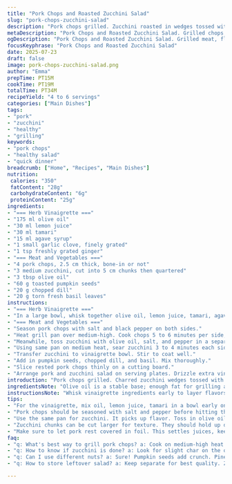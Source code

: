 ```yaml
---
title: "Pork Chops and Roasted Zucchini Salad"
slug: "pork-chops-zucchini-salad"
description: "Pork chops grilled. Zucchini roasted in wedges tossed with herbs, sunflower seeds, and a tangy herb vinaigrette. Simple marinade with oil, lemon juice, fish sauce swapped with tamari, agave replacing maple syrup. Garlic remains but fresh ginger added. Cooking times adjusted slightly. Meat rested under foil; zucchini charred briefly for texture. Toss with herbs and seeds for crunch and freshness. Balanced between savory, citrus, and herbal notes all in 4 to 6 servings. Grain-free, dairy-free, egg-free. Easy main. Quick prep plus a mellow roast. Herbs add brightness. Zucchini soft yet with bite. Minimal fuss, max flavor."
metaDescription: "Pork Chops and Roasted Zucchini Salad. Grilled chops, charred zucchini, tangy herb vinaigrette. Quick meal, big flavors."
ogDescription: "Pork Chops and Roasted Zucchini Salad. Grilled meat, flavorful salad. A blend of savory, herbal notes in every bite."
focusKeyphrase: "Pork Chops and Roasted Zucchini Salad"
date: 2025-07-23
draft: false
image: pork-chops-zucchini-salad.png
author: "Emma"
prepTime: PT15M
cookTime: PT19M
totalTime: PT34M
recipeYield: "4 to 6 servings"
categories: ["Main Dishes"]
tags:
- "pork"
- "zucchini"
- "healthy"
- "grilling"
keywords:
- "pork chops"
- "healthy salad"
- "quick dinner"
breadcrumb: ["Home", "Recipes", "Main Dishes"]
nutrition: 
 calories: "350"
 fatContent: "28g"
 carbohydrateContent: "6g"
 proteinContent: "25g"
ingredients:
- "=== Herb Vinaigrette ==="
- "175 ml olive oil"
- "30 ml lemon juice"
- "30 ml tamari"
- "15 ml agave syrup"
- "1 small garlic clove, finely grated"
- "1 tsp freshly grated ginger"
- "=== Meat and Vegetables ==="
- "4 pork chops, 2.5 cm thick, bone-in or not"
- "3 medium zucchini, cut into 5 cm chunks then quartered"
- "3 tbsp olive oil"
- "60 g toasted pumpkin seeds"
- "20 g chopped dill"
- "20 g torn fresh basil leaves"
instructions:
- "=== Herb Vinaigrette ==="
- "In a large bowl, whisk together olive oil, lemon juice, tamari, agave syrup, grated garlic, and ginger. Set aside."
- "=== Meat and Vegetables ==="
- "Season pork chops with salt and black pepper on both sides."
- "Heat grill pan over medium-high. Cook chops 5 to 6 minutes per side, checking for desired doneness (melting fat edges, slight char). Remove and cover loosely with foil. Rest 12 minutes."
- "Meanwhile, toss zucchini with olive oil, salt, and pepper in a separate bowl."
- "Using same pan on medium heat, sear zucchini 3 to 4 minutes each side until tender and slightly charred."
- "Transfer zucchini to vinaigrette bowl. Stir to coat well."
- "Add in pumpkin seeds, chopped dill, and basil. Mix thoroughly."
- "Slice rested pork chops thinly on a cutting board."
- "Arrange pork and zucchini salad on serving plates. Drizzle extra vinaigrette if desired."
introduction: "Pork chops grilled. Charred zucchini wedges tossed with herb-packed vinaigrette. Punchy and aromatic. A simple combo—not fussy. Meat gets a quick sear over medium-high heat. Rest time essential—the juices settle, no dryness. Zucchini's roasted fast in the same pan, picking up those grill marks. Herbs swapped: basil jumps in for mint, pumpkin seeds with a solid crunch instead of sunflower. Dressing brightened by lemon and tamari replacing traditional fish sauce. Agave lends subtle sweetness, paired with sharp ginger kick. One bowl for vinaigrette, another for veggies, then all mixed. Easy prepping, quick cooking. Serves 4 to 6 depending on appetite. Grain-, dairy-, and egg-free. Great midweek meal with a touch of fancy."
ingredientsNote: "Olive oil is a stable base; enough fat for grilling and dressing. Lemons bring acidity, fresh and natural. Tamari swaps fish sauce—keeps umami but suits those avoiding seafood. Agave stands in for maple syrup for a neutral sweetness that's gentle but present. Garlic joins freshly grated ginger for warmth and slight heat. For the pork, bone-in or boneless works—but thickness around 2.5 cm ensures even cooking. Zucchini cut sizeable to keep texture through grilling. Toasted pumpkin seeds bring crunch, replacing the original sunflower seeds for a nuttier flavor profile. Dill remains as a classic fresh herb, but basil steps in for mint, giving a different aromatic punch without overpowering. All ingredients easy to grab from most kitchens and lend themselves to flexible substitutions if needed."
instructionsNote: "Whisk vinaigrette ingredients early to layer flavors. Garlic and ginger finely grated ensure smooth blending with oil and lemon. Season pork chops before heating pan, avoid crowding. Medium-high heat forms a crisp sear; cooking each side 5-6 minutes locks in juices. Tent under foil to rest—the pause crucial. Toss zucchini chunks with oil and seasoning separately. Use the same pan to capture residual pork flavor in zucchini char. 3-4 minute sides crisp but don't overcook. Return zucchini to vinaigrette bowl immediately so warmth melds flavors. Stir in toasted pumpkin seeds and fresh herbs last; prevents wilting and preserves bite. Slice pork across the grain to maximize tenderness when plating. Final drizzle of extra vinaigrette uplifts the dish before serving."
tips:
- "For the vinaigrette, mix oil, lemon juice, tamari in a bowl early on. Ginger and garlic fine grated. It helps in blending flavors well. Let it sit. Reserves flavor."
- "Pork chops should be seasoned with salt and pepper before hitting the grill. Medium-high heat is key. Each side needs to sear for 5 to 6 minutes. Don't crowd pan."
- "Use the same pan for zucchini. It picks up flavor. Toss in olive oil and season. Char sides for about 3 to 4 minutes. Quick but effective, avoid mushy."
- "Zucchini chunks can be cut larger for texture. They should hold up during cooking. It gives a nice contrast to the soft pork. Balances dish nicely at the end."
- "Make sure to let pork rest covered in foil. This settles juices, keeps meat moist. Slice thin against the grain when ready. Looking for tenderness."
faq:
- "q: What's best way to grill pork chops? a: Cook on medium-high heat for 5 to 6 minutes each side. Rest before slicing for best results. Juicy meat is the goal."
- "q: How to know if zucchini is done? a: Look for slight char on the outside. Tender but firm is good. Don't overdo it; no one wants mushy veggies."
- "q: Can I use different nuts? a: Sure! Pumpkin seeds add crunch. Pine nuts work well too. Swap easily depending on preference. Adjust flavor accordingly."
- "q: How to store leftover salad? a: Keep separate for best quality. Zucchini can get soggy fast. Fridge works but eat within 2 days for freshness."

---
```

